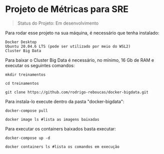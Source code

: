 # Projeto de Métricas para SRE

> Status do Projeto: Em desenvolvimento

Para rodar esse projeto na sua máquina, é necessário que tenha instalado:
```
Docker Desktop
Ubuntu 20.04.6 LTS (pode ser utilizado por meio do WSL2)
Cluster Big Data
```
Para baixar o Cluster Big Data é necessário, no mínimo, 16 Gb de RAM e executar os seguintes comandos:
```
mkdir treinamentos

cd treinamentos

git clone https://github.com/rodrigo-reboucas/docker-bigdata.git
```

Para instala-lo execute dentro da pasta "docker-bigdata":
```
docker-compose pull

docker image ls #lista as imagens baixadas
```

Para executar os containers baixados basta executar:
```
docker-compose up -d

docker containers ls #lista os comandos em execução
```
